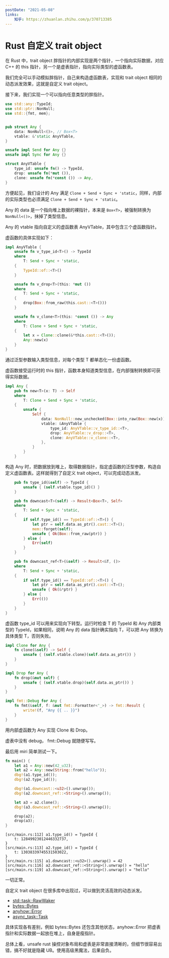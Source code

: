 ```yaml
---
postDate: "2021-05-08"
links:
    知乎: https://zhuanlan.zhihu.com/p/370713385
---
```


# Rust 自定义 trait object

在 Rust 中，trait object 胖指针的内部实现是两个指针，一个指向实际数据，对应 C++ 的 this 指针，另一个是虚表指针，指向实际类型的虚函数表。

我们完全可以手动模拟胖指针，自己来构造虚函数表，实现和 trait object 相同的动态派发效果，这就是自定义 trait object。

接下来，我们实现一个可以指向任意类型的胖指针。

```rust
use std::any::TypeId;
use std::ptr::NonNull;
use std::{fmt, mem};


pub struct Any {
    data: NonNull<()>, // Box<T>
    vtable: &'static AnyVTable,
}

unsafe impl Send for Any {}
unsafe impl Sync for Any {}

struct AnyVTable {
    type_id: unsafe fn() -> TypeId,
    drop: unsafe fn(*mut ()),
    clone: unsafe fn(*const ()) -> Any,
}
```

方便起见，我们设计的 Any 满足 `Clone + Send + Sync + 'static`，同样，内部的实际类型也必须满足 `Clone + Send + Sync + 'static`。

Any 的 data 是一个指向堆上数据的裸指针，本来是 `Box<T>`，被强制转换为 `NonNull<()>`，抹掉了类型信息。

Any 的 vtable 指向自定义的虚函数表 AnyVTable，其中包含三个虚函数指针。

虚函数的具体实现如下：

```rust
impl AnyVTable {
    unsafe fn v_type_id<T>() -> TypeId
    where
        T: Send + Sync + 'static,
    {
        TypeId::of::<T>()
    }

    unsafe fn v_drop<T>(this: *mut ())
    where
        T: Send + Sync + 'static,
    {
        drop(Box::from_raw(this.cast::<T>()))
    }

    unsafe fn v_clone<T>(this: *const ()) -> Any
    where
        T: Clone + Send + Sync + 'static,
    {
        let x = Clone::clone(&*this.cast::<T>());
        Any::new(x)
    }
}
```

通过泛型参数输入类型信息，对每个类型 T 都单态化一份虚函数。

虚函数接受运行时的 this 指针，函数本身知道类型信息，在内部强制转换即可获得实际数据。

```rust
impl Any {
    pub fn new<T>(x: T) -> Self
    where
        T: Clone + Send + Sync + 'static,
    {
        unsafe {
            Self {
                data: NonNull::new_unchecked(Box::into_raw(Box::new(x))).cast(),
                vtable: &AnyVTable {
                    type_id: AnyVTable::v_type_id::<T>,
                    drop: AnyVTable::v_drop::<T>,
                    clone: AnyVTable::v_clone::<T>,
                },
            }
        }
    }
```

构造 Any 时，把数据放到堆上，取得数据指针，指定虚函数的泛型参数，构造自定义虚函数表。这样就得到了自定义 trait object，可以完成动态派发。

```rust
    pub fn type_id(&self) -> TypeId {
        unsafe { (self.vtable.type_id)() }
    }

    pub fn downcast<T>(self) -> Result<Box<T>, Self>
    where
        T: Send + Sync + 'static,
    {
        if self.type_id() == TypeId::of::<T>() {
            let ptr = self.data.as_ptr().cast::<T>();
            mem::forget(self);
            unsafe { Ok(Box::from_raw(ptr)) }
        } else {
            Err(self)
        }
    }

    pub fn downcast_ref<T>(&self) -> Result<&T, ()>
    where
        T: Send + Sync + 'static,
    {
        if self.type_id() == TypeId::of::<T>() {
            let ptr = self.data.as_ptr().cast::<T>();
            unsafe { Ok(&*ptr) }
        } else {
            Err(())
        }
    }
}
```

虚函数 type_id 可以用来实现向下转型。运行时检查 T 的 TypeId 和 Any 内部类型的 TypeId，如果相同，说明 Any 的 data 指针确实指向 T，可以把 Any 转换为具体类型 T，否则失败。

```rust
impl Clone for Any {
    fn clone(&self) -> Self {
        unsafe { (self.vtable.clone)(self.data.as_ptr()) }
    }
}

impl Drop for Any {
    fn drop(&mut self) {
        unsafe { (self.vtable.drop)(self.data.as_ptr()) }
    }
}

impl fmt::Debug for Any {
    fn fmt(&self, f: &mut fmt::Formatter<'_>) -> fmt::Result {
        write!(f, "Any {{ .. }}")
    }
}
```

用内部虚函数为 Any 实现 Clone 和 Drop。

虚表中没有 debug， fmt::Debug 就随便写写。

最后用 miri 简单测试一下。

```rust
fn main() {
    let a1 = Any::new(42_u32);
    let a2 = Any::new(String::from("hello"));
    dbg!(a1.type_id());
    dbg!(a2.type_id());

    dbg!(a1.downcast::<u32>().unwrap());
    dbg!(a2.downcast_ref::<String>().unwrap());

    let a3 = a2.clone();
    dbg!(a3.downcast_ref::<String>().unwrap());

    drop(a2);
    drop(a3);
}
```

```
[src/main.rs:112] a1.type_id() = TypeId {
    t: 12849923012446332737,
}
[src/main.rs:113] a2.type_id() = TypeId {
    t: 13038339745531503022,
}
[src/main.rs:115] a1.downcast::<u32>().unwrap() = 42
[src/main.rs:116] a2.downcast_ref::<String>().unwrap() = "hello"
[src/main.rs:119] a3.downcast_ref::<String>().unwrap() = "hello"
```

一切正常。

自定义 trait object 在很多库中出现过，可以做到灵活高效的动态派发。

+ [std::task::RawWaker](https://doc.rust-lang.org/nightly/std/task/struct.RawWaker.html)
+ [bytes::Bytes](https://docs.rs/bytes/1.0.1/bytes/struct.Bytes.html)
+ [anyhow::Error](https://docs.rs/anyhow/1.0.40/src/anyhow/lib.rs.html#376-378)
+ [async_task::Task](https://docs.rs/async-task/4.0.3/async_task/struct.Task.html)

具体实现各有差别，例如 bytes::Bytes 还包含其他状态，anyhow::Error 把虚表指针和实际数据一起放在堆上，自身是瘦指针。

总体上看，unsafe rust 操控对象布局和虚表是非常直接清晰的，但细节很容易出错，搞不好就是隐藏 UB。使用高级黑魔法，后果自负。
